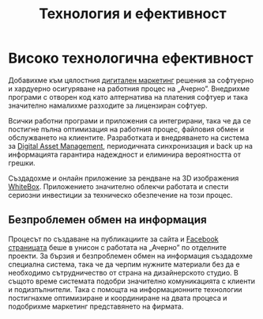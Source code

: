 ﻿---
layout: post
order: 5
rel: /about/acherno/it
service: /services/it
project: /portfolio/acherno
parent: /home
header: compact
display: summary postcard
title: Технология и ефективност
description: Предложихме и изпълнихме цялостно решение за софтуерно и хардуерно осигуряване на работния процес.
summary: Всички работни програми и приложения са интегрирани, така че да се постигне пълна оптимизация на работния процес, файловия обмен и обслужването на клиентите. Разработката и внедряването на система за Digital Asset Management, периодичната синхронизация и back up на информацията гарантира надеждност и елиминира вероятността от грешки. 
image: /business/acherno/it.jpg
---
# Високо технологична ефективност
Добавихме към цялостния [дигитален маркетинг](./../../маркетинг/маркетинг-стратегия.html) решения за софтуерно и хардуерно осигуряване на работния процес на „Ачерно”. Внедрихме програми с отворен код като алтернатива на платения софтуер и така значително намалихме разходите за лицензиран софтуер. 

Всички работни програми и приложения са интегрирани, така че да се постигне пълна оптимизация на работния процес, файловия обмен и обслужването на клиентите. Разработката и внедряването на система за [Digital Asset Management](./../../маркетинг/информационни-технологии.html), периодичната синхронизация и back up на информацията гарантира надеждност и елиминира вероятността от грешки. 

Създадохме и онлайн приложение за рендване на 3D изображения [WhiteBox](./../whitebox/информационни-технологии.html). Приложението значително облекчи работата и спести сериозни инвестиции за техническо обезпечение на този процес.

## Безпроблемен обмен на информация
Процесът по създаване на публикациите за сайта и [Facebook страницата](https://www.facebook.com/acherno.ltd) беше в унисон с работата на „Ачерно” по отделните проекти. За бързия и безпроблемен обмен на информация създадохме специална система, така че да черпим нужните материали без да е необходимо сътрудничество от страна на дизайнерското студио. В същото време системата подобри значително комуникацията с клиенти и подизпълнители. Така с помощта на информационните технологии постигнахме оптимизиране и координиране на двата процеса и подобрихме маркетинг представянето на фирмата.